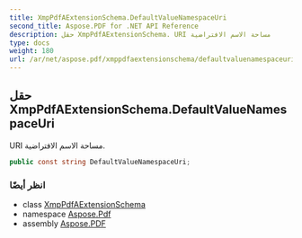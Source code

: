 ```yaml
---
title: XmpPdfAExtensionSchema.DefaultValueNamespaceUri
second_title: Aspose.PDF for .NET API Reference
description: حقل XmpPdfAExtensionSchema. URI مساحة الاسم الافتراضية
type: docs
weight: 180
url: /ar/net/aspose.pdf/xmppdfaextensionschema/defaultvaluenamespaceuri/
---
```

## حقل XmpPdfAExtensionSchema.DefaultValueNamespaceUri

URI مساحة الاسم الافتراضية.

```csharp
public const string DefaultValueNamespaceUri;
```

### انظر أيضًا

* class [XmpPdfAExtensionSchema](../)
* namespace [Aspose.Pdf](../../../aspose.pdf/)
* assembly [Aspose.PDF](../../../)